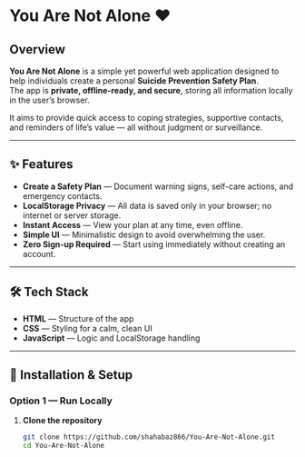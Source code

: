 # You Are Not Alone ❤️

## Overview
**You Are Not Alone** is a simple yet powerful web application designed to help individuals create a personal **Suicide Prevention Safety Plan**.  
The app is **private, offline-ready, and secure**, storing all information locally in the user’s browser.  

It aims to provide quick access to coping strategies, supportive contacts, and reminders of life’s value — all without judgment or surveillance.

---

## ✨ Features
- **Create a Safety Plan** — Document warning signs, self-care actions, and emergency contacts.
- **LocalStorage Privacy** — All data is saved only in your browser; no internet or server storage.
- **Instant Access** — View your plan at any time, even offline.
- **Simple UI** — Minimalistic design to avoid overwhelming the user.
- **Zero Sign-up Required** — Start using immediately without creating an account.

---

## 🛠 Tech Stack
- **HTML** — Structure of the app
- **CSS** — Styling for a calm, clean UI
- **JavaScript** — Logic and LocalStorage handling

---

## 🚀 Installation & Setup

### Option 1 — Run Locally
1. **Clone the repository**
   ```bash
   git clone https://github.com/shahabaz866/You-Are-Not-Alone.git
   cd You-Are-Not-Alone
